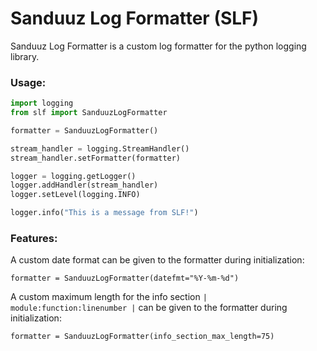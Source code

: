 # Sanduuz Log Formatter (SLF)

Sanduuz Log Formatter is a custom log formatter for the python logging library.

### Usage:

```python
import logging
from slf import SanduuzLogFormatter

formatter = SanduuzLogFormatter()

stream_handler = logging.StreamHandler()
stream_handler.setFormatter(formatter)

logger = logging.getLogger()
logger.addHandler(stream_handler)
logger.setLevel(logging.INFO)

logger.info("This is a message from SLF!")
```

### Features:

A custom date format can be given to the formatter during initialization:

```python3
formatter = SanduuzLogFormatter(datefmt="%Y-%m-%d")
```

A custom maximum length for the info section `| module:function:linenumber |` can be given to the formatter during initialization:

```python3
formatter = SanduuzLogFormatter(info_section_max_length=75)
```
